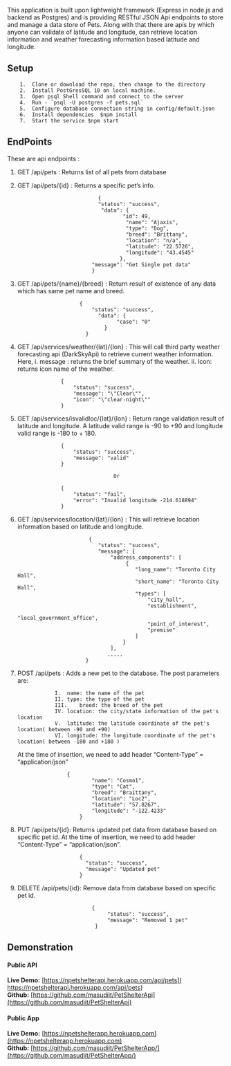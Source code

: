 
This application is built upon lightweight framework (Express in node.js and backend as Postgres) and is providing RESTful JSON Api endpoints to store and manage a data store of Pets. Along with that there are apis by which anyone can validate of latitude and longitude, can retrieve location information and weather forecasting information based latitude and longitude. 

## Setup
        1.	Clone or download the repo, then change to the directory
        2.	Install PostGresSQL 10 on local machine.
        3.	Open psql Shell command and connect to the server
        4.	Run - `psql -U postgres -f pets.sql`
        5.	Configure database connection string in config/default.json
        6.	Install dependencies  $npm install
        7.	Start the service $npm start

## EndPoints

These are api endpoints :
  1.	GET /api/pets : Returns list of all pets from database
  2.	GET /api/pets/{id} : Returns a specific pet’s info.
  
                                      {
                                      "status": "success",
                                       "data": {
                                              "id": 49,
                                               "name": "Ajaxis",
                                               "type": "Dog",
                                               "breed": "Brittany",
                                               "location": "n/a",
                                               "latitude": "22.5726",
                                               "longitude": "43.4545"
                                             },
                                    "message": "Get Single pet data"
                                    }
                                    
3.	GET /api/pets/{name}/{breed} : Return result of existence of any data which has same pet name and breed. 

                            {
                                "status": "success",
                                  "data": {
                                        "case": "0"
                                    } 
                              }

4.	GET /api/services/weather/{lat}/{lon} : This will call third party weather forecasting api (DarkSkyApi) to retrieve current weather information. Here,
                      i.	message : returns the brief summary of the weather.
                      ii.	Icon: returns icon name of the weather.
                      
                      {
                          "status": "success",
                          "message": "\"Clear\"",
                          "icon": "\"clear-night\""
                      }


5.	GET /api/services/isvalidloc/{lat}/{lon} : Return range validation result of latitude and longitude. A latitude valid range is -90 to +90  and longitude valid range is -180 to + 180.

                      {
                          "status": "success",
                          "message": "valid"
                      }
                      
                                       Or  
                                       
                      {
                          "status": "fail",
                          "error": "Invalid longitude -214.618894"
                      } 
                      
6.	GET /api/services/location/{lat}/{lon} : This will retrieve location information based on latitude and longitude.

                               {
                                  "status": "success",
                                  "message": {
                                      "address_components": [
                                           {
                                              "long_name": "Toronto City Hall",
                                              "short_name": "Toronto City Hall",
                                              "types": [
                                                  "city_hall",
                                                  "establishment",
                                                  "local_government_office",
                                                  "point_of_interest",
                                                  "premise"
                                              ]
                                          }
                                      ],
                                     .....
                              }

7.	POST /api/pets :  Adds a new pet to the database. The post parameters are:

                    I.	name: the name of the pet
                    II.	type: the type of the pet
                    III.	breed: the breed of the pet
                    IV.	location: the city/state information of the pet's location
                    V.	latitude: the latitude coordinate of the pet's location( between -90 and +90) 
                    VI.	longitude: the longitude coordinate of the pet's location( between -180 and +180 )
                    
      At the time of insertion, we need to add header “Content-Type” = “application/json”
      
                        {
                                "name": "Cosmo1",
                                "type": "Cat",
                                "breed": "Braittany",
                                "location": "Loc2",
                                "latitude": "57.8267",
                                "longitude": "-122.4233"
                            }

8.	PUT /api/pets/{id}: Returns updated pet data from database based on specific pet id. At the time  of insertion, we need to add header “Content-Type” = “application/json”.

                            {
                              "status": "success",
                              "message": "Updated pet"
                            }
          
9.	DELETE /api/pets/{id}: Remove data from database based on specific pet id. 

                                {
                                     "status": "success",
                                     "message": "Removed 1 pet"
                                 }

## Demonstration
#### Public API
**Live Demo:**
 [https://npetshelterapi.herokuapp.com/api/pets]( https://npetshelterapi.herokuapp.com/api/pets) <br/>
**Github:** 
[https://github.com/masudiit/PetShelterApi](https://github.com/masudiit/PetShelterApi) <br/>
#### Public App
**Live Demo:**
[https://npetshelterapp.herokuapp.com](https://npetshelterapp.herokuapp.com) <br/> 
**Github:** [https://github.com/masudiit/PetShelterApp/](https://github.com/masudiit/PetShelterApp/) <br/>
